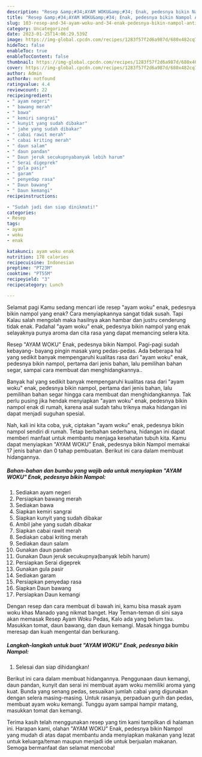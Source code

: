 ```yaml
---
description: "Resep &amp;#34;AYAM WOKU&amp;#34; Enak, pedesnya bikin Nampol Anti Gagal"
title: "Resep &amp;#34;AYAM WOKU&amp;#34; Enak, pedesnya bikin Nampol Anti Gagal"
slug: 103-resep-and-34-ayam-woku-and-34-enak-pedesnya-bikin-nampol-anti-gagal
category: Uncategorized
date: 2023-01-25T14:06:29.539Z
image: https://img-global.cpcdn.com/recipes/1283f57f2d6a987d/680x482cq70/ayam-woku-enak-pedesnya-bikin-nampol-foto-resep-utama.jpg
hideToc: false
enableToc: true
enableTocContent: false
thumbnail: https://img-global.cpcdn.com/recipes/1283f57f2d6a987d/680x482cq70/ayam-woku-enak-pedesnya-bikin-nampol-foto-resep-utama.jpg
cover: https://img-global.cpcdn.com/recipes/1283f57f2d6a987d/680x482cq70/ayam-woku-enak-pedesnya-bikin-nampol-foto-resep-utama.jpg
author: Admin
authorAv: notfound
ratingvalue: 4.4
reviewcount: 22
recipeingredient:
- " ayam negeri"
- " bawang merah"
- " bawa"
- " kemiri sangrai"
- " kunyit yang sudah dibakar"
- " jahe yang sudah dibakar"
- " cabai rawit merah"
- " cabai kriting merah"
- " daun salam"
- " daun pandan"
- " Daun jeruk secukupnyabanyak lebih harum"
- " Serai digeprek"
- " gula pasir"
- " garam"
- " penyedap rasa"
- " Daun bawang"
- " Daun kemangi"
recipeinstructions:

- "Sudah jadi dan siap dinikmati!"
categories:
- Resep
tags:
- ayam
- woku
- enak

katakunci: ayam woku enak 
nutrition: 178 calories
recipecuisine: Indonesian
preptime: "PT23M"
cooktime: "PT55M"
recipeyield: "3"
recipecategory: Lunch

---
```



Selamat pagi Kamu sedang mencari ide resep &#34;ayam woku&#34; enak, pedesnya bikin nampol yang enak? Cara menyiapkannya sangat tidak susah. Tapi Kalau salah mengolah maka hasilnya akan hambar dan justru cenderung tidak enak. Padahal &#34;ayam woku&#34; enak, pedesnya bikin nampol yang enak selayaknya punya aroma dan cita rasa yang dapat memancing selera kita.


Resep &#34;AYAM WOKU&#34; Enak, pedesnya bikin Nampol. Pagi-pagi sudah kebayang- bayang pingin masak yang pedas-pedas. Ada beberapa hal yang sedikit banyak mempengaruhi kualitas rasa dari &#34;ayam woku&#34; enak, pedesnya bikin nampol, pertama dari jenis bahan, lalu pemilihan bahan segar, sampai cara membuat dan menghidangkannya..

Banyak hal yang sedikit banyak mempengaruhi kualitas rasa dari &#34;ayam woku&#34; enak, pedesnya bikin nampol, pertama dari jenis bahan, lalu pemilihan bahan segar hingga cara membuat dan menghidangkannya. Tak perlu pusing jika hendak menyiapkan &#34;ayam woku&#34; enak, pedesnya bikin nampol enak di rumah, karena asal sudah tahu triknya maka hidangan ini dapat menjadi suguhan spesial.


Nah, kali ini kita coba, yuk, ciptakan &#34;ayam woku&#34; enak, pedesnya bikin nampol sendiri di rumah. Tetap berbahan sederhana, hidangan ini dapat memberi manfaat untuk membantu menjaga kesehatan tubuh kita. Kamu dapat menyiapkan &#34;AYAM WOKU&#34; Enak, pedesnya bikin Nampol memakai 17 jenis bahan dan 0 tahap pembuatan. Berikut ini cara dalam membuat hidangannya.

<!--inarticleads1-->

##### Bahan-bahan dan bumbu yang wajib ada untuk menyiapkan &#34;AYAM WOKU&#34; Enak, pedesnya bikin Nampol:

1. Sediakan  ayam negeri
1. Persiapkan  bawang merah
1. Sediakan  bawa
1. Siapkan  kemiri sangrai
1. Siapkan  kunyit yang sudah dibakar
1. Ambil  jahe yang sudah dibakar
1. Siapkan  cabai rawit merah
1. Sediakan  cabai kriting merah
1. Sediakan  daun salam
1. Gunakan  daun pandan
1. Gunakan  Daun jeruk secukupnya(banyak lebih harum)
1. Persiapkan  Serai digeprek
1. Gunakan  gula pasir
1. Sediakan  garam
1. Persiapkan  penyedap rasa
1. Siapkan  Daun bawang
1. Persiapkan  Daun kemangi


Dengan resep dan cara membuat di bawah ini, kamu bisa masak ayam woku khas Manado yang nikmat banget. Hay Teman-teman di sini saya akan memasak Resep Ayam Woku Pedas, Kalo ada yang belum tau. Masukkan tomat, daun bawang, dan daun kemangi. Masak hingga bumbu meresap dan kuah mengental dan berkurang. 

<!--inarticleads2-->

##### Langkah-langkah untuk buat &#34;AYAM WOKU&#34; Enak, pedesnya bikin Nampol:


1. Selesai dan siap dihidangkan!

Berikut ini cara dalam membuat hidangannya. Penggunaan daun kemangi, daun pandan, kunyit dan serai ini membuat ayam woku memiliki aroma yang kuat. Bunda yang senang pedas, sesuaikan jumlah cabai yang digunakan dengan selera masing-masing. Untuk rasanya, perpaduan gurih dan pedas, membuat ayam woku kemangi. Tunggu ayam sampai hampir matang, masukkan tomat dan kemangi. 

Terima kasih telah menggunakan resep yang tim kami tampilkan di halaman ini. Harapan kami, olahan &#34;AYAM WOKU&#34; Enak, pedesnya bikin Nampol yang mudah di atas dapat membantu anda menyiapkan makanan yang lezat untuk keluarga/teman maupun menjadi ide untuk berjualan makanan. Semoga bermanfaat dan selamat mencoba!
